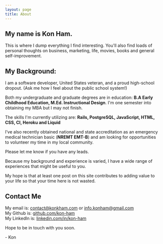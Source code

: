 ```yaml
---
layout: page
title: About
---
```


## My name is Kon Ham.
This is where I dump everything I find interesting. You'll also find loads of personal thoughts on business, marketing, life, movies, books and general self-improvement. 

## My Background:
I am a software developer, United States veteran, and a proud high-school dropout. (Ask me how I feel about the public school system!)

Both my undergraduate and graduate degrees are in education: **B.A Early Childhood Education, M.Ed. Instructional Design**. I'm one semester into obtaining my MBA but I may not finish.

The skills I'm currently utilizing are: **Rails, PostgreSQL, JavaScript, HTML, CSS, CI, Heroku and Liquid**

I’ve also recently obtained national and state accreditation as an emergency medical technician basic (**NREMT EMT-B**) and am looking for opportunities to volunteer my time in my local community. 

Please let me know if you have any leads.

Because my background and experience is varied, I have a wide range of experiences that might be useful to you.  

My hope is that at least one post on this site contributes to adding value to your life so that your time here is not wasted.

## Contact Me
My email is: [contact@konkham.com](mailto:contact@konkham.com) or [info.konham@gmail.com](mailto:info.konham@gmail.com)    
My Github is: [github.com/kon-ham](https://github.com/kon-ham)  
My LinkedIn is: [linkedin.com/in/kon-ham](https://www.linkedin.com/in/kon-ham)

Hope to be in touch with you soon. 

\- Kon